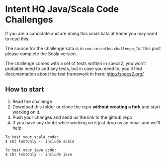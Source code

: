 # Intent HQ Java/Scala Code Challenges

If you are a candidate and are doing this small kata at home you may want to read this.

The source for the challenge kata is in `com.intenthq.challenge`, for this post please complete the Scala version.

The challenge comes with a set of tests written in specs2, you won't probably need to add any tests, but in case you need to, you'll find documentation about the test framework in here: http://specs2.org/

## How to start

1. Read the challenge
2. Download this folder or clone the repo **without creating a fork** and start working on it.
3. Push your changes and send us the link to the github repo
4. If you have any doubt while working on it just drop us an email and we'll help


```
To test your scala code:
$ sbt testOnly -- include scala

To test your java code:
$ sbt testOnly -- include java
```
